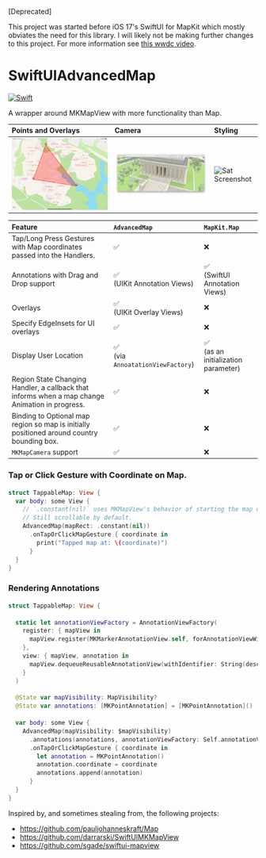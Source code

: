 [Deprecated]

This project was started before iOS 17's SwiftUI for MapKit which mostly obviates the need for this library. I will likely not be making further changes to this project. For more information see [this wwdc video](https://developer.apple.com/videos/play/wwdc2023/10043/).



# SwiftUIAdvancedMap

[![Swift](https://github.com/sena-mike/SwiftUIAdvancedMap/actions/workflows/swift.yml/badge.svg?branch=main)](https://github.com/sena-mike/SwiftUIAdvancedMap/actions/workflows/swift.yml)

A wrapper around MKMapView with more functionality than Map.

| Points and Overlays  | Camera  | Styling |
|:----------|:----------|:----------|
| ![Points Screenshot](/Resources/pointsAndOverlays.png) | ![Camera Control](/Resources/lincoln.png) | ![Sat Screenshot](/Resources/la-sat.png) |  



| Feature  | `AdvancedMap`  | `MapKit.Map`  |
|:----------|:----------|:----------|
| Tap/Long Press Gestures with Map coordinates passed into the Handlers. | ✅ | ❌ |
| Annotations with Drag and Drop support | ✅ <br> (UIKit Annotation Views) | ✅ <br>(SwiftUI Annotation Views) |
| Overlays | ✅ <br> (UIKit Overlay Views) | ❌ |
| Specify EdgeInsets for UI overlays | ✅ | ❌ |
| Display User Location | ✅ <br>(via `AnnoatationViewFactory`) | ✅ <br>(as an initialization parameter) |
| Region State Changing Handler, a callback that informs when a map change Animation in progress. | ✅ | ❌ |
| Binding to Optional map region so map is initially positioned around country bounding box. | ✅ | ❌ |
| `MKMapCamera` support | ✅ | ❌ |


### Tap or Click Gesture with Coordinate on Map.

```swift
struct TappableMap: View {
  var body: some View {
    // `.constant(nil)` uses MKMapView's behavior of starting the map over the phone's current country. 
    // Still scrollable by default.
    AdvancedMap(mapRect: .constant(nil))
      .onTapOrClickMapGesture { coordinate in
        print("Tapped map at: \(coordinate)")
      }
  }
}
```

### Rendering Annotations

```swift
struct TappableMap: View {

  static let annotationViewFactory = AnnotationViewFactory(
    register: { mapView in
      mapView.register(MKMarkerAnnotationView.self, forAnnotationViewWithReuseIdentifier: String(describing: MKPointAnnotation.self))
    },
    view: { mapView, annotation in
      mapView.dequeueReusableAnnotationView(withIdentifier: String(describing: MKPointAnnotation.self), for: annotation)
    }
  )

  @State var mapVisibility: MapVisibility?
  @State var annotations: [MKPointAnnotation] = [MKPointAnnotation]()

  var body: some View {
    AdvancedMap(mapVisibility: $mapVisibility)
      .annotations(annotations, annotationViewFactory: Self.annotationViewFactory)
      .onTapOrClickMapGesture { coordinate in
        let annotation = MKPointAnnotation()
        annotation.coordinate = coordinate
        annotations.append(annotation)
      }
  }
}
```

Inspired by, and sometimes stealing from, the following projects:
* https://github.com/pauljohanneskraft/Map
* https://github.com/darrarski/SwiftUIMKMapView
* https://github.com/sgade/swiftui-mapview
